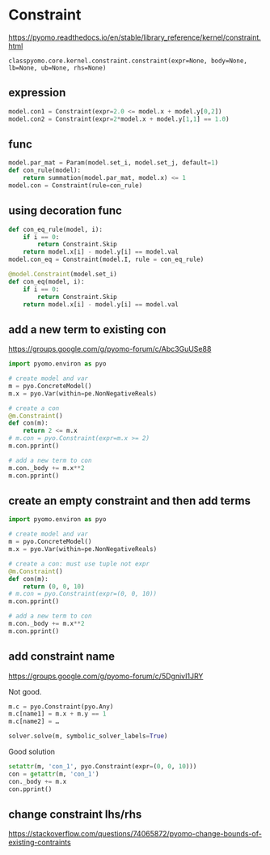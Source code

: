 # Constraint

https://pyomo.readthedocs.io/en/stable/library_reference/kernel/constraint.html
```
classpyomo.core.kernel.constraint.constraint(expr=None, body=None, lb=None, ub=None, rhs=None)
```

## expression
```py
model.con1 = Constraint(expr=2.0 <= model.x + model.y[0,2]) 
model.con2 = Constraint(expr=2*model.x + model.y[1,1] == 1.0)
```

## func
```py
model.par_mat = Param(model.set_i, model.set_j, default=1) 
def con_rule(model):
    return summation(model.par_mat, model.x) <= 1
model.con = Constraint(rule=con_rule)
```

## using decoration func
```py
def con_eq_rule(model, i):
    if i == 0:
        return Constraint.Skip
    return model.x[i] - model.y[i] == model.val
model.con_eq = Constraint(model.I, rule = con_eq_rule)

@model.Constraint(model.set_i)
def con_eq(model, i):
    if i == 0:
        return Constraint.Skip
    return model.x[i] - model.y[i] == model.val
```

## add a new term to existing con
https://groups.google.com/g/pyomo-forum/c/Abc3GuUSe88
```py
import pyomo.environ as pyo

# create model and var
m = pyo.ConcreteModel()
m.x = pyo.Var(within=pe.NonNegativeReals)

# create a con
@m.Constraint()
def con(m):
    return 2 <= m.x    
# m.con = pyo.Constraint(expr=m.x >= 2)
m.con.pprint()

# add a new term to con
m.con._body += m.x**2
m.con.pprint()
```

## create an empty constraint and then add terms
```py
import pyomo.environ as pyo

# create model and var
m = pyo.ConcreteModel()
m.x = pyo.Var(within=pe.NonNegativeReals)

# create a con: must use tuple not expr
@m.Constraint()
def con(m):
    return (0, 0, 10)     
# m.con = pyo.Constraint(expr=(0, 0, 10))
m.con.pprint()

# add a new term to con
m.con._body += m.x**2
m.con.pprint()
```

## add constraint name
https://groups.google.com/g/pyomo-forum/c/5DgnivI1JRY

Not good.
```py
m.c = pyo.Constraint(pyo.Any)
m.c[name1] = m.x + m.y == 1
m.c[name2] = …

solver.solve(m, symbolic_solver_labels=True)
```

Good solution
```py
setattr(m, 'con_1', pyo.Constraint(expr=(0, 0, 10)))
con = getattr(m, 'con_1')
con._body += m.x
con.pprint()
```

## change constraint lhs/rhs
https://stackoverflow.com/questions/74065872/pyomo-change-bounds-of-existing-contraints
